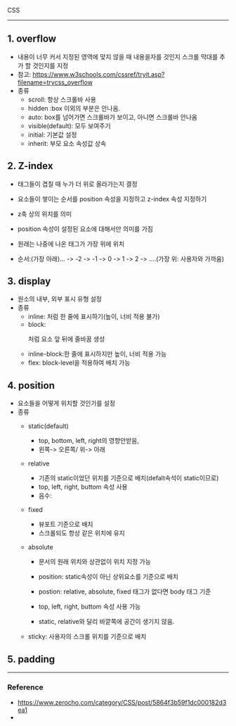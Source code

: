 CSS

---

## 1. overflow 

- 내용이 너무 커서 지정된 영역에 맞지 않을 때 내용을자를 것인지 스크롤 막대를 추가 할 것인지를 지정
- 참고: https://www.w3schools.com/cssref/tryit.asp?filename=trycss_overflow
- 종류
  - scroll: 항상 스크롤바 사용
  - hidden :box 이외의 부분은 안나옴.
  - auto: box를 넘어가면 스크롤바가 보이고, 아니면 스크롤바 안나옴
  - visible(default): 모두 보여주기
  - initial: 기본값 설정
  - inherit: 부모 요소 속성값 상속

## 2. Z-index
- 태그들이 겹칠 때 누가 더 위로 올라가는지 결정
- 요소들이 쌓이는 순서를 position 속성을 지정하고 z-index 속성 지정하기
- z축 상의 위치를 의미
- position 속성이 설정된 요소에 대해서만 의미를 가짐
- 원래는 나중에 나온 태그가 가장 위에 위치

- 순서:(가장 아래)... -> -2 -> -1 -> 0 -> 1 -> 2 -> ....(가장 위: 사용자와 가까움)

## 3. display
- 원소의 내부, 외부 표시 유형 설정
- 종류
	- inline: <span>처럼 한 줄에 표시하기(높이, 너비 적용 불가)
	- block: <p>처럼 요소 앞 뒤에 줄바꿈 생성
	- inline-block:한 줄에 표시하지만 높이, 너비 적용 가능
	- flex: block-level을 적용하여 배치 가능

## 4. position
- 요소들을 어떻게 위치할 것인가를 설정
- 종류
	- static(default) 
		- top, bottom, left, right의 영향안받음, 
		- 왼쪽-> 오른쪽/ 위-> 아래
		
	- relative
		- 기존의 static이었던 위치를 기준으로 배치(defalt속석이 static이므로)
		- top, left, right, buttom 속성 사용
		- 음수: 
		
	- fixed
		- 뷰포트 기준으로 배치
		- 스크롤되도 항상 같은 위치에 유지
		
	- absolute
		
		- 문서의 원래 위치와 상관없이 위치 지정 가능
		
		- position: static속성이 아닌 상위요소를 기준으로 배치
		- postion: relative, absolute, fixed 태그가 없다면 body 태그 기준
		- top, left, right, buttom 속성 사용 가능
		- static, relative와 달리 바깥쪽에 공간이 생기지 않음.
		
	- sticky: 사용자의 스크롤 위치를 기준으로 배치

## 5. padding



---
### Reference
- https://www.zerocho.com/category/CSS/post/5864f3b59f1dc000182d3ea1
- 